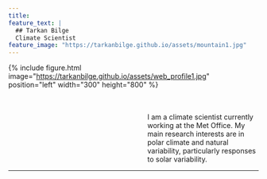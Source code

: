 ```yaml
---
title:
feature_text: |
  ## Tarkan Bilge
  Climate Scientist
feature_image: "https://tarkanbilge.github.io/assets/mountain1.jpg"
---
```


{% include figure.html image="https://tarkanbilge.github.io/assets/web_profile1.jpg" position="left" width="300" height="800" %}

<div style="margin-left: 20em;" > <br/><br/>
I am a climate scientist currently working at the Met Office. My main research interests are in polar climate and natural variability, particularly responses to solar variability.  </div>

---
